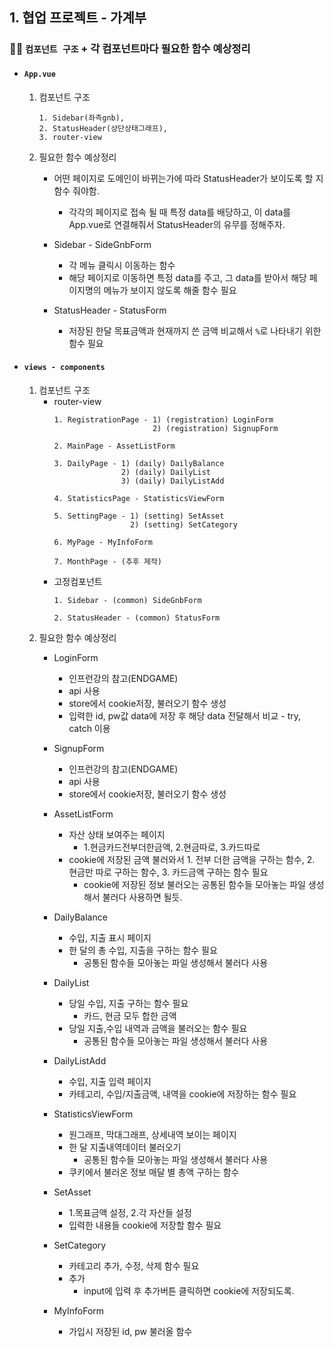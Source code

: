## 1. 협업 프로젝트 - 가계부
### ✍🏻 `컴포넌트 구조` + 각 컴포넌트마다 필요한 함수 예상정리
- #### `App.vue`
	1.  컴포넌트 구조
		```
		1. Sidebar(좌측gnb), 
		2. StatusHeader(상단상태그래프), 
		3. router-view
		```
	2. 필요한 함수 예상정리
		- 어떤 페이지로 도메인이 바뀌는가에 따라 StatusHeader가 보이도록 할 지 함수 줘야함.
			- 각각의 페이지로 접속 될 때 특정 data를 배당하고, 이 data를 App.vue로 연결해줘서 StatusHeader의 유무를 정해주자.
			
		- Sidebar - SideGnbForm
			- 각 메뉴 클릭시 이동하는 함수
			- 해당 페이지로 이동하면 특정 data를 주고, 그 data를 받아서 해당 페이지명의 메뉴가 보이지 않도록 해줄 함수 필요
			
		- StatusHeader - StatusForm
			- 저장된 한달 목표금액과 현재까지 쓴 금액 비교해서	`%`로 나타내기 위한 함수 필요

- #### `views - components`
	1.  컴포넌트 구조	
		- router-view
			```
			1. RegistrationPage - 1) (registration) LoginForm
				                  2) (registration) SignupForm
			
			2. MainPage - AssetListForm
			
			3. DailyPage - 1) (daily) DailyBalance
					       2) (daily) DailyList
						   3) (daily) DailyListAdd
			
			4. StatisticsPage - StatisticsViewForm
			
			5. SettingPage - 1) (setting) SetAsset
							 2) (setting) SetCategory
			
			6. MyPage - MyInfoForm

			7. MonthPage - (추후 제작)
			```
		- 고정컴포넌트
			```
			1. Sidebar - (common) SideGnbForm
			
			2. StatusHeader - (common) StatusForm
			```
	2. 필요한 함수 예상정리
		- LoginForm
		    - 인프런강의 참고(ENDGAME)
		    - api 사용
		    - store에서 cookie저장, 불러오기 함수 생성
		    - 입력한 id, pw값 data에 저장 후 해당 data 전달해서 비교 - try, catch 이용 
		    
		 - SignupForm
			 - 인프런강의 참고(ENDGAME)
			 - api 사용
			 - store에서 cookie저장, 불러오기 함수 생성
			 
		- AssetListForm
			- 자산 상태 보여주는 페이지
				- 1.현금카드전부더한금액, 2.현금따로, 3.카드따로
			- cookie에 저장된 금액 불러와서 1. 전부 더한 금액을 구하는 함수, 2. 현금만 따로 구하는 함수, 3. 카드금액 구하는 함수 필요
				- cookie에 저장된 정보 불러오는 공통된 함수들 모아놓는 파일 생성해서 불러다 사용하면 될듯.
		
		- DailyBalance
			- 수입, 지출 표시 페이지
			- 한 달의 총 수입, 지출을 구하는 함수 필요
				- 공통된 함수들 모아놓는 파일 생성해서 불러다 사용
			
		- DailyList
			- 당일 수입, 지출 구하는 함수 필요
				- 카드, 현금 모두 합한 금액
			- 당일 지출,수입 내역과 금액을 불러오는 함수 필요 
				- 공통된 함수들 모아놓는 파일 생성해서 불러다 사용
			
		- DailyListAdd
			- 수입, 지출 입력 페이지
			- 카테고리, 수입/지출금액, 내역을 cookie에 저장하는 함수 필요
			
		- StatisticsViewForm
			- 원그래프, 막대그래프, 상세내역 보이는 페이지
			- 한 달 지출내역데이터 불러오기
				- 공통된 함수들 모아놓는 파일 생성해서 불러다 사용	
			- 쿠키에서 불러온 정보 매달 별 총액 구하는 함수
			
		- SetAsset
			- 1.목표금액 설정, 2.각 자산들 설정
			- 입력한 내용들 cookie에 저장할 함수 필요
			
		- SetCategory
			- 카테고리 추가, 수정, 삭제 함수 필요
			- 추가
				- input에 입력 후 추가버튼 클릭하면 cookie에 저장되도록.
				

		- MyInfoForm
			- 가입시 저장된 id, pw 불러올 함수

		


